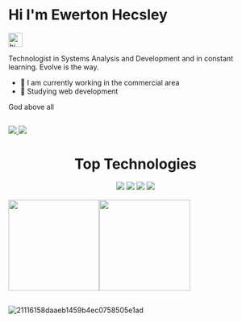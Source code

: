 ## <h1 aling="center">Hi I'm Ewerton Hecsley</h1> <img src="https://user-images.githubusercontent.com/1303154/88677602-1635ba80-d120-11ea-84d8-d263ba5fc3c0.gif" width="28px" alt="hi"> 


Technologist in Systems Analysis and Development and in constant learning. Evolve is the way.  <br/>


- 🔭 I am currently working in the commercial area
- 🌱 Studying web development

God above all


##

<div> 
  <a href="https://www.linkedin.com/in/ewerton-hecsley-8a613992?trk" target="_blank"> <img src="https://img.shields.io/badge/-LinkedIn-%230077B5?style=for-the-badge&logo=linkedin&logoColor=white" target="_blank"> </a>
  <a href="https://instagram.com/ewerton_hecsley" target="_blank"><img src="https://img.shields.io/badge/-Instagram-%23E4405F?style=for-the-badge&logo=instagram&logoColor=white" target="_blank"> </a>
</div>   

<h1 align="center"> Top Technologies </h1>

<div align="center">
  <img src="https://img.shields.io/badge/-Javascript-F0DB4F?style=for-the-badge&labelColor=black&logo=javascript&logoColor=F0DB4F&r" />
  <img src="https://img.shields.io/badge/-React-61DBFB?style=for-the-badge&labelColor=black&logo=react&logoColor=61DBFB" />
  <img src="https://img.shields.io/badge/-Typescript-007acc?style=for-the-badge&labelColor=black&logo=typescript&logoColor=007acc" />
  <img src="https://img.shields.io/badge/-Nodejs-3C873A?style=for-the-badge&labelColor=black&logo=node.js&logoColor=3C873A" />
</div>

<br>



<div style="display: flex"; 
   <a href="https://github.com/EwertonHecsley">
   <img height="180em" src="https://github-readme-stats.vercel.app/api?username=EwertonHecsley&show_icons=true&theme=dark&include_all_commits=true&count_private=true"/>
  <img height="180em" src="https://github-readme-stats.vercel.app/api/top-langs/?username=EwertonHecsley&layout=compact&langs_count=7&theme=dark"/>
</div>



##



![21116158daaeb1459b4ec0758505e1ad](https://user-images.githubusercontent.com/114318366/218260732-397e3bfc-9bd9-4eb8-bf31-3428b29c349a.gif)
